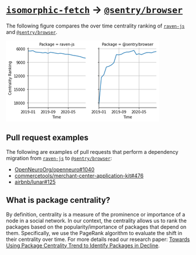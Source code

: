 # [`isomorphic-fetch`](https://www.npmjs.com/package/raven-js) -> [`@sentry/browser`](https://www.npmjs.com/package/@sentry/browser)

The following figure compares the over time centrality ranking of [`raven-js`](https://www.npmjs.com/package/raven-js) and [`@sentry/browser`](https://www.npmjs.com/package/@sentry/browser).

![the centrality of raven-js and @sentry/browser](../figs/raven-js_@sentry_browser.png)

## Pull request examples

The following are examples of pull requests that perform a dependency migration from [`raven-js`](https://www.npmjs.com/package/raven-js) to [`@sentry/browser`](https://www.npmjs.com/package/@sentry/browser):

- [OpenNeuroOrg/openneuro#1040](https://github.com/OpenNeuroOrg/openneuro/pull/1040)
- [commercetools/merchant-center-application-kit#476](https://github.com/commercetools/merchant-center-application-kit/pull/476)
- [airbnb/lunar#125](https://github.com/airbnb/lunar/pull/125)

## What is package centrality?

By definition, centrality is a measure of the prominence or importance of a node in a social network.
In our context, the centrality allows us to rank the packages based on the popularity/importance of packages that depend on them.
Specifically, we use the PageRank algorithm to evaluate the shift in their centrality over time.
For more details read our research paper: [Towards Using Package Centrality Trend to Identify Packages in Decline](https://arxiv.org/abs/2107.10168).
